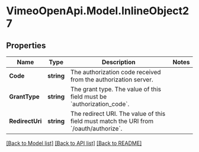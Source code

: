 # VimeoOpenApi.Model.InlineObject27
## Properties

Name | Type | Description | Notes
------------ | ------------- | ------------- | -------------
**Code** | **string** | The authorization code received from the authorization server. | 
**GrantType** | **string** | The grant type. The value of this field must be &#x60;authorization_code&#x60;. | 
**RedirectUri** | **string** | The redirect URI. The value of this field must match the URI from &#x60;/oauth/authorize&#x60;. | 

[[Back to Model list]](../README.md#documentation-for-models) [[Back to API list]](../README.md#documentation-for-api-endpoints) [[Back to README]](../README.md)

